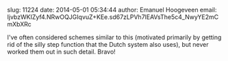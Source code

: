 slug:    11224
date:    2014-05-01 05:34:44
author:  Emanuel Hoogeveen
email:   IjvbzWKIZyf4.NRwOQJGIqvuZ+KEe.sd67zLPVh7lEAVsThe5c4_NwyYE2mCmXbXRc

I've often considered schemes similar to this (motivated primarily by
getting rid of the silly step function that the Dutch system also
uses), but never worked them out in such detail. Bravo!
